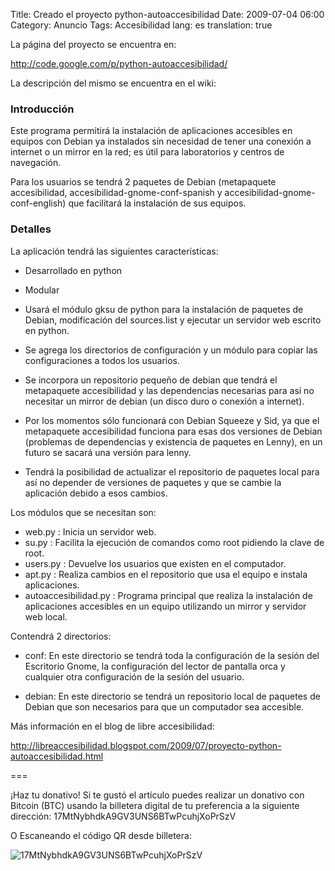 Title: Creado el proyecto python-autoaccesibilidad
Date: 2009-07-04 06:00
Category: Anuncio
Tags: Accesibilidad
lang: es
translation: true

La página del proyecto se encuentra en:

http://code.google.com/p/python-autoaccesibilidad/

La descripción del mismo se encuentra en el wiki:

### Introducción

Este programa permitirá la instalación de aplicaciones accesibles en equipos con
Debian ya instalados sin necesidad de tener una conexión a internet o un mirror
en la red; es útil para laboratorios y centros de navegación.

Para los usuarios se tendrá 2 paquetes de Debian (metapaquete accesibilidad,
accesibilidad-gnome-conf-spanish y accesibilidad-gnome-conf-english) que
facilitará la instalación de sus equipos.

### Detalles

La aplicación tendrá las siguientes características:

* Desarrollado en python
* Modular
* Usará el módulo gksu de python para la instalación de paquetes de Debian, modificación
del sources.list y ejecutar un servidor web escrito en python.

* Se agrega los directorios de configuración y un módulo para copiar las configuraciones a todos los usuarios.
* Se incorpora un repositorio pequeño de debian que tendrá el metapaquete accesibilidad y
las dependencias necesarias para así no necesitar un mirror de debian (un disco duro o conexión a internet).

* Por los momentos sólo funcionará con Debian Squeeze y Sid, ya que el metapaquete accesibilidad
funciona para esas dos versiones de Debian (problemas de dependencias y existencia de paquetes
  en Lenny), en un futuro se sacará una versión para lenny.

* Tendrá la posibilidad de actualizar el repositorio de paquetes local para así no depender
de versiones de paquetes y que se cambie la aplicación debido a esos cambios.

Los módulos que se necesitan son:

* web.py : Inicia un servidor web.
* su.py : Facilita la ejecución de comandos como root pidiendo la clave de root.
* users.py : Devuelve los usuarios que existen en el computador.
* apt.py : Realiza cambios en el repositorio que usa el equipo e instala aplicaciones.
* autoaccesibilidad.py : Programa principal que realiza la instalación de aplicaciones
accesibles en un equipo utilizando un mirror y servidor web local.

Contendrá 2 directorios:

* conf: En este directorio se tendrá toda la configuración de la sesión del Escritorio Gnome,
la configuración del lector de pantalla orca y cualquier otra configuración de la sesión del usuario.

* debian: En este directorio se tendrá un repositorio local de paquetes de Debian que son necesarios
para que un computador sea accesible.

Más información en el blog de libre accesibilidad:

http://libreaccesibilidad.blogspot.com/2009/07/proyecto-python-autoaccesibilidad.html




===

¡Haz tu donativo!
Si te gustó el artículo puedes realizar un donativo con Bitcoin (BTC)
usando la billetera digital de tu preferencia a la siguiente
dirección: 17MtNybhdkA9GV3UNS6BTwPcuhjXoPrSzV

O Escaneando el código QR desde billetera:

![17MtNybhdkA9GV3UNS6BTwPcuhjXoPrSzV](./imagenes/17MtNybhdkA9GV3UNS6BTwPcuhjXoPrSzV.png)
